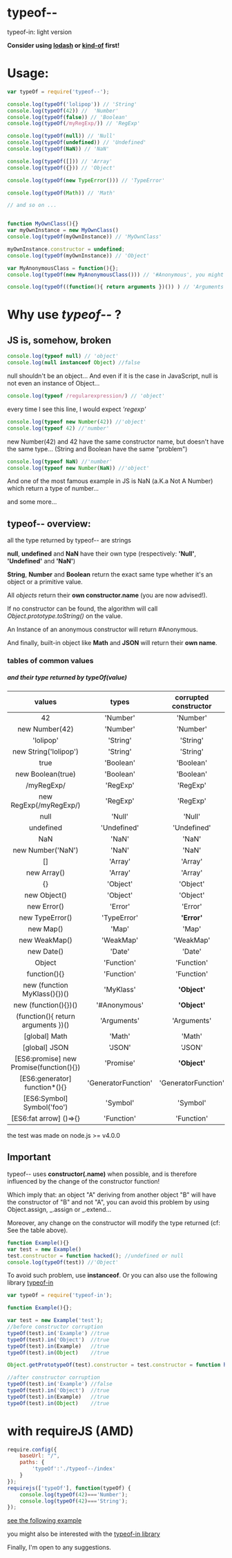 # typeof--
typeof-in: light version

**Consider using [lodash](https://lodash.com) or [kind-of](https://www.npmjs.com/package/kind-of) first!**
# Usage:
```js
var typeOf = require('typeof--');

console.log(typeOf('lolipop')) // 'String'
console.log(typeOf(42)) //  'Number'
console.log(typeOf(false)) // 'Boolean'
console.log(typeOf(/myRegExp/)) // 'RegExp'

console.log(typeOf(null)) // 'Null'
console.log(typeOf(undefined)) // 'Undefined'
console.log(typeOf(NaN)) // 'NaN'

console.log(typeOf([])) // 'Array'
console.log(typeOf({})) // 'Object'

console.log(typeOf(new TypeError())) // 'TypeError'

console.log(typeOf(Math)) // 'Math'

// and so on ...


function MyOwnClass(){}
var myOwnInstance = new MyOwnClass()
console.log(typeOf(myOwnInstance)) // 'MyOwnClass'

myOwnInstance.constructor = undefined;
console.log(typeOf(myOwnInstance)) // 'Object'

var MyAnonymousClass = function(){}; 
console.log(typeOf(new MyAnonymousClass())) // '#Anonymous', you might prefer to use instanceof here.

console.log(typeOf((function(){ return arguments })()) ) // 'Arguments'
```


# Why use *typeof--* ? 
## JS is, somehow, broken
```js
console.log(typeof null) // 'object'
console.log(null instanceof Object) //false
``` 
null shouldn't be an object... And even if it is the case in JavaScript, null is not even an instance of Object...

```js
console.log(typeof /regularexpression/) // 'object'
```
every time I see this line, I would expect *'regexp'*

```js
console.log(typeof new Number(42)) //'object'
console.log(typeof 42) //'number'
```
new Number(42) and 42 have the same constructor name, but doesn't have the same type...
(String and Boolean have the same "problem")

```js
console.log(typeof NaN) //'number'
console.log(typeof new Number(NaN)) //'object'
```
And one of the most famous example in JS is NaN (a.K.a Not A Number) which return a type of number...

and some more...

## typeof-- overview:

all the type returned by typeof-- are strings

**null**, **undefined** and **NaN** have their own type (respectively: **'Null'**, **'Undefined'** and **'NaN'**)

**String**, **Number** and **Boolean** return the exact same type whether it's an object or a primitive value.

All *objects* return their **own constructor.name** (you are now advised!).

If no constructor can be found, the algorithm will call *Object.prototype.toString()* on the value.

An Instance of an anonymous constructor will return #Anonymous.

And finally, built-in object like **Math** and **JSON** will return their **own name**.

### tables of common values
##### and their type returned by typeOf(value)
|                **values**               |      **types**      |  **corrupted constructor** |
|:---------------------------------------:|:-------------------:|:-------------------:|
|                    42                   |       'Number'      |       'Number'      | 
|              new Number(42)             |       'Number'      |       'Number'      | 
|                'lolipop'                |       'String'      |       'String'      |
|          new String('lolipop')          |       'String'      |       'String'      |
|                   true                  |      'Boolean'      |      'Boolean'      |
|            new Boolean(true)            |      'Boolean'      |      'Boolean'      |
|                /myRegExp/               |       'RegExp'      |       'RegExp'      |
|          new RegExp(/myRegExp/)         |       'RegExp'      |       'RegExp'      |
|                   null                  |        'Null'       |        'Null'       |
|                undefined                |     'Undefined'     |     'Undefined'     |
|                   NaN                   |        'NaN'        |        'NaN'        |
|            new Number('NaN')            |        'NaN'        |        'NaN'        |
|                    []                   |       'Array'       |       'Array'       |
|               new Array()               |       'Array'       |       'Array'       |
|                    {}                   |       'Object'      |       'Object'      |
|               new Object()              |       'Object'      |       'Object'      |
|               new Error()               |       'Error'       |       'Error'       |
|             new TypeError()             |     'TypeError'     |     **'Error'**     |
|               new Map()                 |        'Map'        |        'Map'        |
|             new WeakMap()               |       'WeakMap'     |       'WeakMap'     |
|                new Date()               |        'Date'       |        'Date'       |
|                  Object                 |      'Function'     |      'Function'     |
|               function(){}              |      'Function'     |      'Function'     |
|       new (function MyKlass(){})()      |      'MyKlass'      |     **'Object'**    |
|           new (function(){})()          |     '#Anonymous'    |     **'Object'**    |
|    (function(){ return arguments })()   |      'Arguments'    |      'Arguments'    | 
| [global] Math                           |        'Math'       |        'Math'       |
| [global] JSON                           |        'JSON'       |        'JSON'       |
| [ES6:promise] new Promise(function(){}) |      'Promise'      |     **'Object'**    |
| [ES6:generator] function*(){}           | 'GeneratorFunction' | 'GeneratorFunction' |
| [ES6:Symbol] Symbol('foo')              |       'Symbol'      |       'Symbol'      |
| [ES6:fat arrow] \()=>{}                 |      'Function'     |      'Function'     |
the test was made on node.js >= v4.0.0

## Important

typeof-- uses **constructor(.name)** when possible, and is therefore influenced by the change of the constructor function!

Which imply that: an object "A" deriving from another object "B" will have the constructor of "B" and not "A", you can avoid this problem by using Object.assign, _.assign or _.extend...

Moreover, any change on the constructor will modify the type returned (cf: See the table above).

```js
function Example(){}
var test = new Example()
test.constructor = function hacked(); //undefined or null
console.log(typeOf(test)) //'Object'
```

To avoid such problem, use **instanceof**. Or you can also use the following library [typeof-in](https://www.npmjs.com/package/typeof-in)
```js
var typeOf = require('typeof-in');

function Example(){};

var test = new Example('test'); 
//before constructor corruption
typeOf(test).in('Example') //true
typeOf(test).in('Object')  //true
typeOf(test).in(Example)   //true
typeOf(test).in(Object)    //true

Object.getPrototypeOf(test).constructor = test.constructor = function hacked(){} //typeOf(test).getType() will return 'Object'

//after constructor corruption
typeOf(test).in('Example') //false
typeOf(test).in('Object')  //true
typeOf(test).in(Example)   //true
typeOf(test).in(Object)    //true
```

# with requireJS (AMD)
```js
require.config({
    baseUrl: "/",
    paths: {
        'typeOf':'./typeof--/index'
    }
});
requirejs(['typeOf'], function(typeOf) {
    console.log(typeOf(42)==='Number');
    console.log(typeOf(42)==='String');
});
```
[see the following example](https://github.com/d-mon-/typeof--/tree/master/example)

you might also be interested with the [typeof-in library](https://www.npmjs.com/package/typeof-in)

Finally, I'm open to any suggestions.


